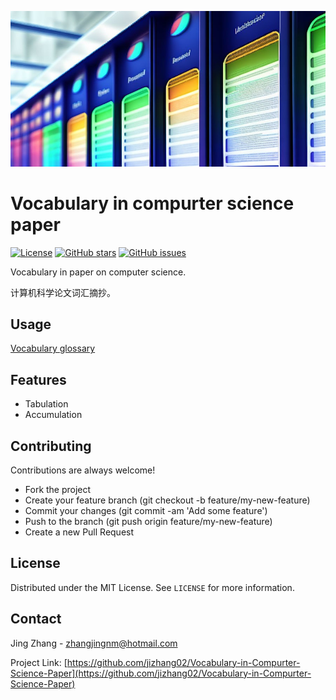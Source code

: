 

![Header Image](/docs/dream_vocabulary.jpg)

# Vocabulary in compurter science paper


[![License](https://img.shields.io/badge/license-MIT-blue.svg)](https://opensource.org/licenses/MIT)
[![GitHub stars](https://img.shields.io/github/stars/jizhang02/Vocabulary-in-Compurter-Science-Paper.svg)](https://github.com/jizhang02/Vocabulary-in-Compurter-Science-Paper/stargazers)
[![GitHub issues](https://img.shields.io/github/issues/jizhang02/Vocabulary-in-Compurter-Science-Paper.svg)](https://github.com/jizhang02/Vocabulary-in-Compurter-Science-Paper/issues)


Vocabulary in paper on computer science.

计算机科学论文词汇摘抄。

## Usage

[Vocabulary glossary](/docs/glossary.md)

## Features
- Tabulation
- Accumulation

## Contributing

Contributions are always welcome!
- Fork the project
- Create your feature branch (git checkout -b feature/my-new-feature)
- Commit your changes (git commit -am 'Add some feature')
- Push to the branch (git push origin feature/my-new-feature)
- Create a new Pull Request

## License

Distributed under the MIT License. See `LICENSE` for more information.

## Contact

Jing Zhang - zhangjingnm@hotmail.com

Project Link: [https://github.com/jizhang02/Vocabulary-in-Compurter-Science-Paper](https://github.com/jizhang02/Vocabulary-in-Compurter-Science-Paper)
